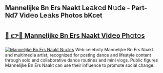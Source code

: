 ## Mannelijke Bn Ers Naakt Le𝚊k𝚎d N𝚞𝚍e - Part-Nd7 Vid𝚎o Le𝚊ks Photos bKcet

# <h2><a href="http://fb1mtd.evod.top/?m=Mannelijke+Bn+Ers+Naakt">🔗 👉🔴 Mannelijke Bn Ers Naakt Vid𝚎o Ph𝚘t𝚘s</a></h2>

[![Mannelijke Bn Ers Naakt N𝚞d𝚎s](https://i.imgur.com/8V9OHl7.gif)](http://fb1mtd.evod.top/?m=Mannelijke+Bn+Ers+Naakt)
Web celebrity Mannelijke Bn Ers Naakt and multimedia artist, recognized for posting dance and lifestyle content through solo and collaborative dance routines and mini vlogs. Public figures Mannelijke Bn Ers Naakt can use their influence to promote social change. 
